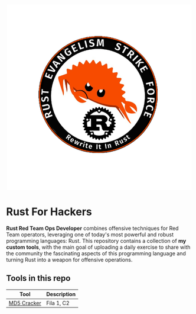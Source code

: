 <p align="center">
    <img height="500" alt="OffensiveRust" src="https://raw.githubusercontent.com/TaurusOmar/rustforhackers/refs/heads/main/rust.png">
</p>

# Rust For Hackers

**Rust Red Team Ops Developer** combines offensive techniques for Red Team operators, leveraging one of today's most powerful and robust programming languages: Rust. This repository contains a collection of **my custom tools**, with the main goal of uploading a daily exercise to share with the community the fascinating aspects of this programming language and turning Rust into a weapon for offensive operations.


## Tools in this repo

| Tool   | Description   |
|-------------|-------------|
| [MD5 Cracker](../master/md5_cracker/src/main.rs)  | Fila 1, C2  |

